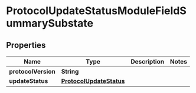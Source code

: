 

# ProtocolUpdateStatusModuleFieldSummarySubstate


## Properties

| Name | Type | Description | Notes |
|------------ | ------------- | ------------- | -------------|
|**protocolVersion** | **String** |  |  |
|**updateStatus** | [**ProtocolUpdateStatus**](ProtocolUpdateStatus.md) |  |  |




